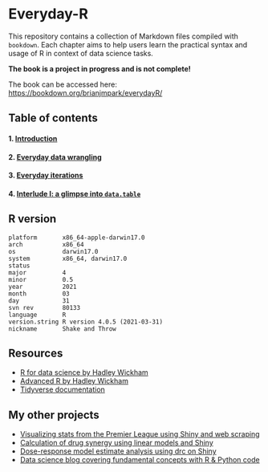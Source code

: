 # Everyday-R
This repository contains a collection of Markdown files compiled with `bookdown`. Each chapter aims to help users learn the practical syntax and usage of R in context of data science tasks. 

**The book is a project in progress and is not complete!**

The book can be accessed here: https://bookdown.org/brianjmpark/everydayR/

## Table of contents
#### 1. [Introduction](https://bookdown.org/brianjmpark/everydayR/)
#### 2. [Everyday data wrangling](https://bookdown.org/brianjmpark/everydayR/everyday-data-wrangling.html) 
#### 3. [Everyday iterations](https://bookdown.org/brianjmpark/everydayR/everyday-iterations.html)
#### 4. [Interlude I: a glimpse into `data.table`](https://bookdown.org/brianjmpark/everydayR/interlude-i-a-glimpse-into-data.html#interlude-i-a-glimpse-into-data.table)

## R version
```{R
platform       x86_64-apple-darwin17.0     
arch           x86_64                      
os             darwin17.0                  
system         x86_64, darwin17.0          
status                                     
major          4                           
minor          0.5                         
year           2021                        
month          03                          
day            31                          
svn rev        80133                       
language       R                           
version.string R version 4.0.5 (2021-03-31)
nickname       Shake and Throw    
```

## Resources
* [R for data science by Hadley Wickham](https://r4ds.had.co.nz/)
* [Advanced R by Hadley Wickham](https://adv-r.hadley.nz/)
* [Tidyverse documentation](https://www.tidyverse.org/)


## My other projects
* [Visualizing stats from the Premier League using Shiny and web scraping](https://github.com/snowoflondon/PL_Visualizer)
* [Calculation of drug synergy using linear models and Shiny](https://github.com/snowoflondon/CIComputeR_WEB)
* [Dose-response model estimate analysis using drc on Shiny](https://github.com/snowoflondon/LL4R)
* [Data science blog covering fundamental concepts with R & Python code](https://brianjmpark.github.io/)

